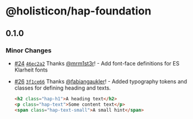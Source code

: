 # @holisticon/hap-foundation

## 0.1.0

### Minor Changes

- [#24](https://github.com/holisticon/atomic-playfulness/pull/24) [`46ec2a2`](https://github.com/holisticon/atomic-playfulness/commit/46ec2a217e50461dbe10b7c70eb4f3f6bcfccc44) Thanks [@mrm1st3r](https://github.com/mrm1st3r)! - Add font-face definitions for ES Klarheit fonts

- [#26](https://github.com/holisticon/atomic-playfulness/pull/26) [`3f1ce66`](https://github.com/holisticon/atomic-playfulness/commit/3f1ce66e32e361b249b51ef88e10fc30367b3b7e) Thanks [@fabiangaukler](https://github.com/fabiangaukler)! - Added typography tokens and classes for defining heading and texts.

  ```html
  <h2 class="hap-h1">A heading text</h2>
  <p class="hap-text">Some content text</p>
  <span class="hap-text-small">A small hint</span>
  ```
